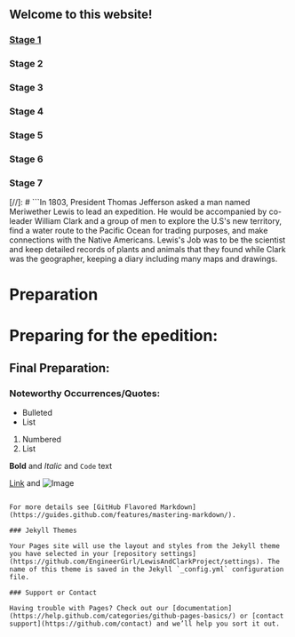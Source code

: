 ## Welcome to this website!


### [Stage 1](HomePage.md)
### Stage 2
### Stage 3
### Stage 4
### Stage 5
### Stage 6
### Stage 7



[//]: # ```In 1803, President Thomas Jefferson asked a man named Meriwether Lewis to lead an expedition. He would be accompanied by co-leader William Clark and a group of men to explore the U.S's new territory, find a water route to the Pacific Ocean for trading purposes, and make connections with the Native Americans. Lewis's Job was to be the scientist and keep detailed records of plants and animals that they found while Clark was the geographer, keeping a diary including many maps and drawings.
# Preparation
# Preparing for the epedition:
## Final Preparation:
### Noteworthy Occurrences/Quotes:

- Bulleted
- List

1. Numbered
2. List

**Bold** and _Italic_ and `Code` text

[Link](url) and ![Image](src)
```

For more details see [GitHub Flavored Markdown](https://guides.github.com/features/mastering-markdown/).

### Jekyll Themes

Your Pages site will use the layout and styles from the Jekyll theme you have selected in your [repository settings](https://github.com/EngineerGirl/LewisAndClarkProject/settings). The name of this theme is saved in the Jekyll `_config.yml` configuration file.

### Support or Contact

Having trouble with Pages? Check out our [documentation](https://help.github.com/categories/github-pages-basics/) or [contact support](https://github.com/contact) and we’ll help you sort it out.
